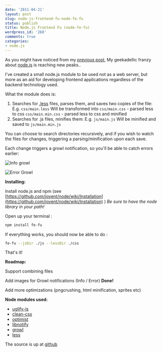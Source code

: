 ```yaml
---
date: '2011-04-21'
layout: post
slug: node-js-frontend-fu-node-fe-fu
status: publish
title: Node.js Frontend Fu (node-fe-fu)
wordpress_id: '260'
comments: true
categories:
- node.js
---
```


As you might have noticed from my [previous post](http://erikzaadi.com/2011/04/20/node-js-much-more-then-a-webserver/), My geekadellic franzy about [node.js](http://nodejs.org) is reaching new peaks..

I've created a small node.js module to be used not as a web server, but more as an aid for developing frontend applications regardless of the backend technology used.

What the module does is:

1. Searches for [.less](http://lesscss.org) files, parses them, and saves two copies of the file:
    E.g.
        `css/main.less`
    Will be transformed into
        `css/main.css`  - parsed less to css
        `css/main.min.css`  - parsed less to css and minified
2. Searches for .js files, minifies them:
    E.g.
        `js/main.js`
    Will be minified and saved to 
        `js/main.min.js`


You can choose to search directories recursively, and if you wish to watch the files for changes, triggering a parsing/minification upon each save.

Each change triggers a growl notification, so you'll be able to catch errors earlier:

![Info growl](/images/fe-fu-info.png)

![Error Growl](/images/fe-fu-error.png)


**Installing:**

Install node.js and npm (see [https://github.com/joyent/node/wiki/Installation](https://github.com/joyent/node/wiki/Installation) )  _Be sure to have the node library in your path!_ 

Open up your terminal :
    
```bash
npm install fe-fu
```
    

If everything works, you should now be able to do :
    
```bash
fe-fu --jsDir ./js --lessDir ./css
```
    

That's it!

**Roadmap:**

Support combining files

Add images for Growl notifications (Info / Error) **Done!**

Add more optimizations (pngcrushing, html minification, sprites etc)

**Node modules used:**

  * [uglify-js](https://github.com/mishoo/UglifyJS)
  * [clean-css](https://github.com/GoalSmashers/clean-css)
  * [optimist](https://github.com/substack/node-optimist)
  * [libnotify](https://github.com/mytrile/node-libnotify)
  * [growl](https://github.com/visionmedia/node-growl)
  * [less](https://github.com/cloudhead/less.js)

The source is up at [github](https://github.com/erikzaadi/node-fe-fu)
